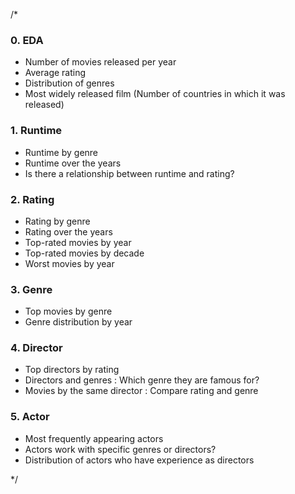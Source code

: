 /*

### 0. EDA
- Number of movies released per year
- Average rating
- Distribution of genres
- Most widely released film (Number of countries in which it was released)

### 1. Runtime
- Runtime by genre
- Runtime over the years
- Is there a relationship between runtime and rating?

### 2. Rating
- Rating by genre
- Rating over the years
- Top-rated movies by year
- Top-rated movies by decade
- Worst movies by year

### 3. Genre
- Top movies by genre
- Genre distribution by year

### 4. Director
- Top directors by rating
- Directors and genres : Which genre they are famous for?
- Movies by the same director : Compare rating and genre

### 5. Actor
- Most frequently appearing actors
- Actors work with specific genres or directors?
- Distribution of actors who have experience as directors

*/